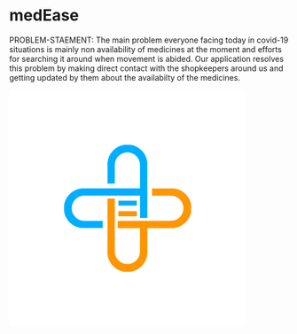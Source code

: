 # medEase

PROBLEM-STAEMENT: The main problem everyone facing today in covid-19  situations is mainly non availability of medicines at the moment and efforts for searching it around when movement is abided.
Our application resolves this problem by making direct contact with the shopkeepers around us and getting updated by them about the availabilty of the medicines.

![alt text](https://github.com/Bhavanak17/medEase/blob/main/idyllic-admin/src/images/logo.png?raw=true)
